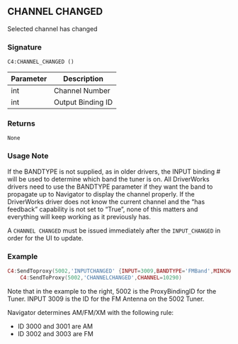 ## CHANNEL CHANGED

Selected channel has changed


### Signature

`C4:CHANNEL_CHANGED ()`


| Parameter | Description |
| --- | --- |
| int | Channel Number |
| int | Output Binding ID |


### Returns

`None`


### Usage Note

If the BANDTYPE is not supplied, as in older drivers, the INPUT binding # will be used to determine which band the tuner is on. All DriverWorks drivers need to use the BANDTYPE parameter if they want the band to propagate up to Navigator to display the channel properly. If the DriverWorks driver does not know the current channel and the “has feedback” capability is not set to “True”, none of this matters and everything will keep working as it previously has.

A `CHANNEL CHANGED` must be issued immediately after the `INPUT_CHANGED` in order for the UI to update.

### Example


```lua
C4:SendToproxy(5002,'INPUTCHANGED' {INPUT=3009,BANDTYPE='FMBand',MINCHANNEL=8750,MAXCHANNEL=10790,CHANNELSPACING=20})
    C4:SendToProxy(5002,'CHANNELCHANGED',CHANNEL=10290)
```


Note that in the example to the right, 5002 is the ProxyBindingID for the Tuner. INPUT 3009 is the ID for the FM Antenna on the 5002 Tuner.

Navigator determines AM/FM/XM with the following rule:

- ID 3000 and 3001 are AM
- ID 3002 and 3003 are FM